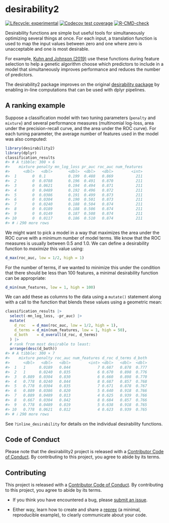 
<!-- README.md is generated from README.Rmd. Please edit that file -->

# desirability2

<!-- badges: start -->

[![Lifecycle:
experimental](https://img.shields.io/badge/lifecycle-experimental-orange.svg)](https://lifecycle.r-lib.org/articles/stages.html#experimental)
[![Codecov test
coverage](https://codecov.io/gh/tidymodels/desirability2/graph/badge.svg)](https://app.codecov.io/gh/tidymodels/desirability2)
[![R-CMD-check](https://github.com/tidymodels/desirability2/actions/workflows/R-CMD-check.yaml/badge.svg)](https://github.com/tidymodels/desirability2/actions/workflows/R-CMD-check.yaml)
<!-- badges: end -->

Desirability functions are simple but useful tools for simultaneously
optimizing several things at once. For each input, a translation
function is used to map the input values between zero and one where zero
is unacceptable and one is most desirable.

For example, [Kuhn and Johnson
(2019)](https://bookdown.org/max/FES/genetic-algorithms.html#coercing-sparsity)
use these functions during feature selection to help a genetic algorithm
choose which predictors to include in a model that simultaneously
improves performance and reduces the number of predictors.

The desirability2 package improves on the original [desirability
package](https://cran.r-project.org/package=desirability) by enabling
in-line computations that can be used with dplyr pipelines.

## A ranking example

Suppose a classification model with two tuning parameters (`penalty` and
`mixture`) and several performance measures (multinomial log-loss, area
under the precision-recall curve, and the area under the ROC curve). For
each tuning parameter, the average number of features used in the model
was also computed:

``` r
library(desirability2)
library(dplyr)
classification_results
#> # A tibble: 300 × 6
#>    mixture penalty mn_log_loss pr_auc roc_auc num_features
#>      <dbl>   <dbl>       <dbl>  <dbl>   <dbl>        <int>
#>  1       0  0.1          0.199  0.488   0.869          211
#>  2       0  0.0788       0.196  0.491   0.870          211
#>  3       0  0.0621       0.194  0.494   0.871          211
#>  4       0  0.0489       0.192  0.496   0.872          211
#>  5       0  0.0386       0.191  0.499   0.873          211
#>  6       0  0.0304       0.190  0.501   0.873          211
#>  7       0  0.0240       0.188  0.504   0.874          211
#>  8       0  0.0189       0.188  0.506   0.874          211
#>  9       0  0.0149       0.187  0.508   0.874          211
#> 10       0  0.0117       0.186  0.510   0.874          211
#> # ℹ 290 more rows
```

We might want to pick a model in a way that maximizes the area under the
ROC curve with a minimum number of model terms. We know that the ROC
measures is usually between 0.5 and 1.0. We can define a desirability
function to *maximize* this value using:

``` r
d_max(roc_auc, low = 1/2, high = 1)
```

For the number of terms, if we wanted to minimize this under the
condition that there should be less than 100 features, a minimal
desirability function can be appropriate:

``` r
d_min(num_features, low = 1, high = 100)
```

We can add these as columns to the data using a `mutate()` statement
along with a call to the function that blends these values using a
geometric mean:

``` r
classification_results |> 
  select(-mn_log_loss, -pr_auc) |> 
  mutate(
    d_roc   = d_max(roc_auc, low = 1/2, high = 1), 
    d_terms = d_min(num_features, low = 1, high = 50),
    d_both    = d_overall(d_roc, d_terms)
  ) |> 
  # rank from most desirable to least:
  arrange(desc(d_both))
#> # A tibble: 300 × 7
#>    mixture penalty roc_auc num_features d_roc d_terms d_both
#>      <dbl>   <dbl>   <dbl>        <int> <dbl>   <dbl>  <dbl>
#>  1   1      0.0189   0.844            7 0.687   0.878  0.777
#>  2   1      0.0240   0.835            6 0.670   0.898  0.776
#>  3   0.889  0.0304   0.830            6 0.660   0.898  0.770
#>  4   0.778  0.0240   0.844            8 0.687   0.857  0.768
#>  5   0.778  0.0304   0.835            7 0.671   0.878  0.767
#>  6   0.889  0.0386   0.820            5 0.640   0.918  0.766
#>  7   0.889  0.0489   0.813            4 0.625   0.939  0.766
#>  8   0.667  0.0304   0.842            8 0.684   0.857  0.766
#>  9   0.778  0.0489   0.819            5 0.638   0.918  0.765
#> 10   0.778  0.0621   0.812            4 0.623   0.939  0.765
#> # ℹ 290 more rows
```

See `?inline_desirability` for details on the individual desirability
functions.

## Code of Conduct

Please note that the desirability2 project is released with a
[Contributor Code of
Conduct](https://contributor-covenant.org/version/2/0/CODE_OF_CONDUCT.html).
By contributing to this project, you agree to abide by its terms.

## Contributing

This project is released with a [Contributor Code of
Conduct](https://contributor-covenant.org/version/2/0/CODE_OF_CONDUCT.html).
By contributing to this project, you agree to abide by its terms.

- If you think you have encountered a bug, please [submit an
  issue](https://github.com/tidymodels/desirability2/issues).

- Either way, learn how to create and share a
  [reprex](https://reprex.tidyverse.org/articles/articles/learn-reprex.html)
  (a minimal, reproducible example), to clearly communicate about your
  code.
